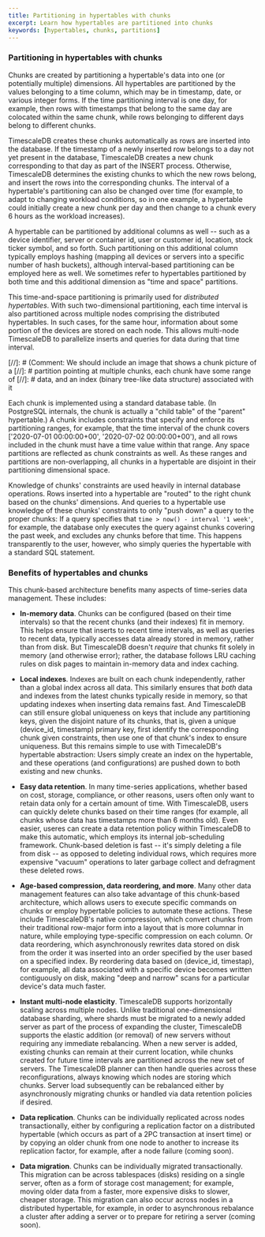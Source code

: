 ```yaml
---
title: Partitioning in hypertables with chunks
excerpt: Learn how hypertables are partitioned into chunks
keywords: [hypertables, chunks, partitions]
---
```


### Partitioning in hypertables with chunks

Chunks are created by partitioning a hypertable's data into one
(or potentially multiple) dimensions. All hypertables are partitioned
by the values belonging to a time column, which may be in timestamp,
date, or various integer forms. If the time partitioning interval is one
day, for example, then rows with timestamps that belong to the same
day are colocated within the same chunk, while rows belonging to
different days belong to different chunks.

TimescaleDB creates these chunks automatically as rows are inserted into the
database. If the timestamp of a newly inserted row belongs to a day not yet
present in the database, TimescaleDB creates a new chunk corresponding to
that day as part of the INSERT process. Otherwise, TimescaleDB
determines the existing chunks to which the new rows belong, and
insert the rows into the corresponding chunks. The interval of a hypertable's
partitioning can also be changed over time (for example, to adapt to changing workload
conditions, so in one example, a hypertable could initially create a new chunk
per day and then change to a chunk every 6 hours as the workload increases).

A hypertable can be partitioned by additional columns as well -- such as a device
identifier, server or container id, user or customer id, location, stock ticker
symbol, and so forth. Such partitioning on this additional column typically
employs hashing (mapping all devices or servers into a specific number of hash
buckets), although interval-based partitioning can be employed here as well.
We sometimes refer to hypertables partitioned by both time and this additional
dimension as "time and space" partitions.

This time-and-space partitioning is primarily used for *distributed hypertables*.
With such two-dimensional partitioning, each time interval is also
partitioned across multiple nodes comprising the distributed hypertables.
In such cases, for the same hour, information about some portion of the
devices are stored on each node. This allows multi-node TimescaleDB
to parallelize inserts and queries for data during that time interval.

[//]: # (Comment: We should include an image that shows a chunk picture of a
[//]: # partition pointing at multiple chunks, each chunk have some range of
[//]: # data, and an index (binary tree-like data structure) associated with it

Each chunk is implemented using a standard database table.  (In PostgreSQL
internals, the chunk is actually a "child table" of the "parent" hypertable.)
A chunk includes constraints that specify and enforce its partitioning ranges,
for example, that the time interval of the chunk covers
['2020-07-01 00:00:00+00', '2020-07-02 00:00:00+00'),
and all rows included in the chunk must have a time value within that
range. Any space partitions are reflected as chunk constraints as well.
As these ranges and partitions are non-overlapping, all chunks in a
hypertable are disjoint in their partitioning dimensional space.

Knowledge of chunks' constraints are used heavily in internal database
operations. Rows inserted into a hypertable are "routed" to the right chunk
based on the chunks' dimensions. And queries to a hypertable use knowledge
of these chunks' constraints to only "push down" a query to the proper
chunks: If a query specifies that `time > now() - interval '1 week'`, for
example, the database only executes the query against chunks covering
the past week, and excludes any chunks before that time. This happens
transparently to the user, however, who simply queries the hypertable with
a standard SQL statement.

### Benefits of hypertables and chunks

This chunk-based architecture benefits many aspects of time-series data
management. These includes:

*   **In-memory data**. Chunks can be configured (based on their time intervals)
  so that the recent chunks (and their indexes) fit in memory. This helps ensure that inserts to
  recent time intervals, as well as queries to recent data, typically accesses
  data already stored in memory, rather than from disk. But TimescaleDB
  doesn't *require* that chunks fit solely in memory (and otherwise error);
  rather, the database follows LRU caching rules on disk pages to maintain
  in-memory data and index caching.

*   **Local indexes**. Indexes are built on each chunk independently, rather than
  a global index across all data. This similarly ensures that *both* data and
  indexes from the latest chunks typically reside in memory, so that updating
  indexes when inserting data remains fast. And TimescaleDB can still ensure
  global uniqueness on keys that include any partitioning keys, given the
  disjoint nature of its chunks, that is, given a unique (device_id, timestamp)
  primary key, first identify the corresponding chunk given constraints, then
  use one of that chunk's index to ensure uniqueness. But this remains simple
  to use with TimecaleDB's hypertable abstraction: Users simply create an index
  on the hypertable, and these operations (and configurations) are pushed down
  to both existing and new chunks.

*   **Easy data retention**.  In many time-series applications, whether based on
  cost, storage, compliance, or other reasons, users often only want to retain
  data only for a certain amount of time. With TimescaleDB, users can quickly
  delete chunks based on their time ranges (for example, all chunks whose data has
  timestamps more than 6 months old). Even easier, useres can create a data
  retention policy within TimescaleDB to make this automatic, which employs its
  internal job-scheduling framework. Chunk-based deletion is fast -- it's simply
  deleting a file from disk -- as opposed to deleting individual rows, which
  requires more expensive "vacuum" operations to later garbage collect and
  defragment these deleted rows.

*   **Age-based compression, data reordering, and more**.  Many other data
  management features can also take advantage of this chunk-based architecture,
  which allows users to execute specific commands on chunks or employ
  hypertable policies to automate these actions. These include TimescaleDB's
  native compression, which convert chunks from their traditional row-major
  form into a layout that is more columnar in nature, while employing
  type-specific compression on each column. Or data reordering, which
  asynchronously rewrites data stored on disk from the order it was inserted
  into an order specified by the user based on a specified index. By reordering
  data based on (device_id, timestap), for example, all data associated with a
  specific device becomes written contiguously on disk, making "deep and
  narrow" scans for a particular device's data much faster.

*   **Instant multi-node elasticity**.  TimescaleDB supports horizontally
  scaling across multiple nodes. Unlike traditional one-dimensional
  database sharding, where shards must be migrated to a newly added
  server as part of the process of expanding the cluster, TimescaleDB
  supports the elastic addition (or removal) of new servers without
  requiring any immediate rebalancing. When a new server is added,
  existing chunks can remain at their current location, while chunks
  created for future time intervals are partitioned across the new set
  of servers. The TimescaleDB planner can then handle queries
  across these reconfigurations, always knowing which nodes are
  storing which chunks. Server load subsequently can be rebalanced
  either by asynchronously migrating chunks or handled via data
  retention policies if desired.

*   **Data replication**.  Chunks can be individually replicated across
  nodes transactionally, either by configuring a replication factor on a
  distributed hypertable (which occurs as part of a 2PC transaction at
  insert time) or by copying an older chunk from one node to another
  to increase its replication factor, for example, after a node failure (coming soon).

*   **Data migration**.  Chunks can be individually migrated transactionally. This
  migration can be across tablespaces (disks) residing on a single server, often
  as a form of storage cost management; for example, moving older data from a
  faster, more expensive disks to slower, cheaper storage. This migration can
  also occur across nodes in a distributed hypertable, for example, in order to
  asynchronous rebalance a cluster after adding a server or to prepare for
  retiring a server (coming soon).
